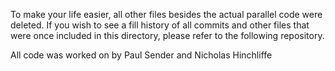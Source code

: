 To make your life easier, all other files besides the actual parallel code were deleted. If you wish to see a fill history of all commits and other files that were once included in this directory, please refer to the following repository.

All code was worked on by Paul Sender and Nicholas Hinchliffe
